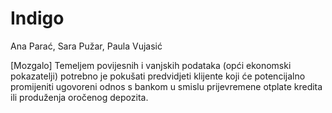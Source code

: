 # Indigo
Ana Parać, Sara Pužar, Paula Vujasić

[Mozgalo] Temeljem povijesnih i vanjskih podataka (opći ekonomski pokazatelji) potrebno je pokušati predvidjeti klijente koji će potencijalno promijeniti ugovoreni odnos s bankom u smislu prijevremene otplate kredita ili produženja oročenog depozita.

